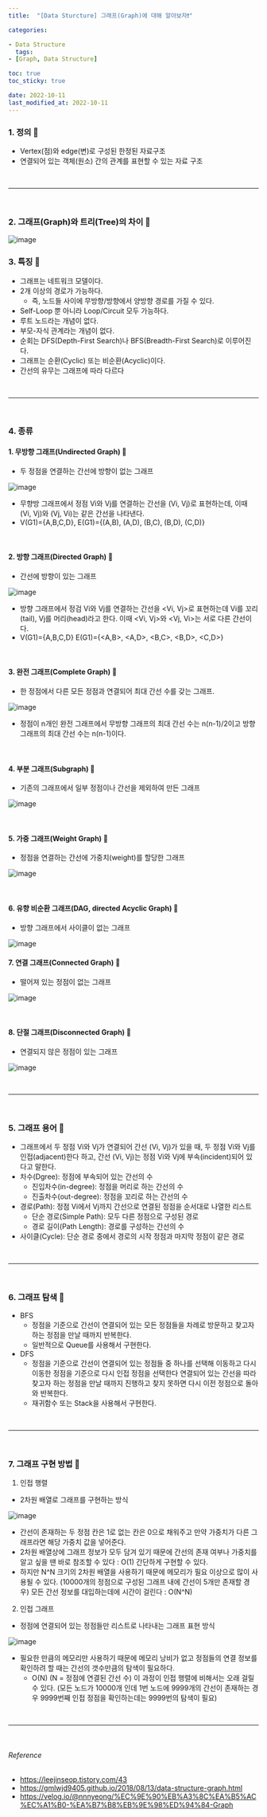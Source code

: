 ```yaml
---
title:  "[Data Sturcture] 그래프(Graph)에 대해 알아보자❗️"

categories:

- Data Structure
  tags:
- [Graph, Data Structure]

toc: true
toc_sticky: true

date: 2022-10-11
last_modified_at: 2022-10-11
---
```


### 1. 정의 🔎

- Vertex(점)와 edge(변)로 구성된 한정된 자료구조
- 연결되어 있는 객체(원소) 간의 관계를 표현할 수 있는 자료 구조

<br>

---

<br>

### 2. 그래프(Graph)와 트리(Tree)의 차이 🔎

![image](https://user-images.githubusercontent.com/61777583/195375521-95973659-d786-42dd-ac8b-2eb96495fb9f.png)

### 3. 특징 🔎

- 그래프는 네트워크 모델이다.
- 2개 이상의 경로가 가능하다.
    - 즉, 노드들 사이에 무방향/방향에서 양방향 경로를 가질 수 있다.
- Self-Loop 뿐 아니라 Loop/Circuit 모두 가능하다.
- 루트 노드라는 개념이 없다.
- 부모-자식 관계라는 개념이 없다.
- 순회는 DFS(Depth-First Search)나 BFS(Breadth-First Search)로 이루어진다.
- 그래프는 순환(Cyclic) 또는 비순환(Acyclic)이다.
- 간선의 유무는 그래프에 따라 다르다

<br>

---

<br>

### 4. 종류

#### 1. 무방향 그래프(Undirected Graph) 🔎

- 두 정점을 연결하는 간선에 방향이 없는 그래프 <br>

![image](https://user-images.githubusercontent.com/61777583/195376721-828d227d-3d56-49c7-940c-21c87ec0a81c.png)

- 무향방 그래프에서 정점 Vi와 Vj를 연결하는 간선을 (Vi, Vj)로 표현하는데, 이때 (Vi, Vj)와 (Vj, Vi)는 같은 간선을 나타낸다.
- V(G1)={A,B,C,D}, E(G1)={(A,B), (A,D), (B,C), (B,D), (C,D)}

<br>

#### 2. 방향 그래프(Directed Graph) 🔎

- 간선에 방향이 있는 그래프 <br>

![image](https://user-images.githubusercontent.com/61777583/195377216-aef9ec98-c8d0-4859-aed2-cdb89e015a24.png) <br>

- 방향 그래프에서 정검 Vi와 Vj를 연결하는 간선을 <Vi, Vj>로 표현하는데 Vi를 꼬리(tail), Vj를 머리(head)라고 한다. 이때 <Vi, Vj>와 <Vj, Vi>는 서로 다른 간선이다.
- V(G1)={A,B,C,D} E(G1)={<A,B>, <A,D>, <B,C>, <B,D>, <C,D>}

<br>

#### 3. 완전 그래프(Complete Graph) 🔎

- 한 정점에서 다른 모든 정점과 연결되어 최대 간선 수를 갖는 그래프.

![image](https://user-images.githubusercontent.com/61777583/195378224-ff45e6f9-6f03-4ada-8e1c-9b0a82434669.png)

- 정점이 n개인 완전 그래프에서 무방향 그래프의 최대 간선 수는 n(n-1)/2이고 방향 그래프의 최대 간선 수는 n(n-1)이다.

<br>

#### 4. 부분 그래프(Subgraph) 🔎

- 기존의 그래프에서 일부 정점이나 간선을 제외하여 만든 그래프

![image](https://user-images.githubusercontent.com/61777583/195378472-4704e445-44bd-4463-8588-4ae2b65ff4b9.png)

<br>

#### 5. 가중 그래프(Weight Graph) 🔎

- 정점을 연결하는 간선에 가중치(weight)를 할당한 그래프

![image](https://user-images.githubusercontent.com/61777583/195378925-a87b5e8c-3409-4cef-8c2a-a4c5b44353a7.png)

<br>

#### 6. 유향 비순환 그래프(DAG, directed Acyclic Graph) 🔎

- 방향 그래프에서 사이클이 없는 그래프

![image](https://user-images.githubusercontent.com/61777583/195379028-49dc0917-3b72-48ec-ba0e-f69cbfb4d688.png)
<br>

#### 7. 연결 그래프(Connected Graph) 🔎

- 떨어져 있는 정점이 없는 그래프

![image](https://user-images.githubusercontent.com/61777583/195379284-37f3971d-3381-436c-a290-d99f16f24b1c.png)

<br>

#### 8. 단절 그래프(Disconnected Graph) 🔎

- 연결되지 않은 정점이 있는 그래프

![image](https://user-images.githubusercontent.com/61777583/195379284-37f3971d-3381-436c-a290-d99f16f24b1c.png)

<br>

---

<br>

### 5. 그래프 용어 🔎

- 그래프에서 두 정점 Vi와 Vj가 연결되어 간선 (Vi, Vj)가 있을 때, 두 정점 Vi와 Vj를 인접(adjacent)한다 하고, 간선 (Vi, Vj)는 정점 Vi와 Vj에 부속(incident)되어 있다고
  말한다.
- 차수(Dgree): 정점에 부속되어 있는 간선의 수
    - 진입차수(in-degree): 정점을 머리로 하는 간선의 수
    - 진출차수(out-degree): 정점을 꼬리로 하는 간선의 수
- 경로(Path): 정점 Vi에서 Vj까지 간선으로 연결된 정점을 순서대로 나열한 리스트
    - 단순 경로(Simple Path): 모두 다른 정점으로 구성된 경로
    - 경로 길이(Path Length): 경로를 구성하는 간선의 수
- 사이클(Cycle): 단순 경로 중에서 경로의 시작 정점과 마지막 정점이 같은 경로

<br>

---

<br>

### 6. 그래프 탐색 🔎

- BFS
    - 정점을 기준으로 간선이 연결되어 있는 모든 정점들을 차례로 방문하고 찾고자 하는 정점을 만날 때까지 반복한다.
    - 일반적으로 Queue를 사용해서 구현한다.
- DFS
    - 정점을 기준으로 간선이 연결되어 있는 정점들 중 하나를 선택해 이동하고 다시 이동한 정점을 기준으로 다시 인접 정점을 선택한다 연결되어 있는 간선을 따라 찾고자 하는 정점을 만날 때까지 진행하고 찾지
      못하면 다시 이전 정점으로 돌아와 반복한다.
    - 재귀함수 또는 Stack을 사용해서 구현한다.

<br>

--- 

<br>

### 7. 그래프 구현 방법 🔎

1. 인접 행렬

- 2차원 배열로 그래프를 구현하는 방식

![image](https://user-images.githubusercontent.com/61777583/195381370-ca2192c9-a470-41d4-b0be-559a599629d5.png)

- 간선이 존재하는 두 정점 칸은 1로 없는 칸은 0으로 채워주고 만약 가중치가 다른 그래프라면 해당 가중치 값을 넣어준다.
- 2차원 배열상에 그래프 정보가 모두 담겨 있기 때문에 간선의 존재 여부나 가중치를 알고 싶을 땐 바로 참조할 수 있다 : O(1)
  간단하게 구현할 수 있다.
- 하지만 N^N 크기의 2차원 배열을 사용하기 때문에 메모리가 필요 이상으로 많이 사용될 수 있다. (10000개의 정점으로 구성된 그래프 내에 간선이 5개만 존재할 경우)
  모든 간선 정보를 대입하는데에 시간이 걸린다 : O(N^N)


2. 인접 그래프

- 정점에 연결되어 있는 정점들만 리스트로 나타내는 그래프 표현 방식

![image](https://user-images.githubusercontent.com/61777583/195381448-96f7e5f3-9c9d-40f3-9662-6533b67b5ac4.png)

- 필요한 만큼의 메모리만 사용하기 때문에 메모리 낭비가 없고
  정점들의 연결 정보를 확인하려 할 때는 간선의 갯수만큼의 탐색이 필요하다.
    - O(N) (N = 정점에 연결된 간선 수)
      이 과정이 인접 행렬에 비해서는 오래 걸릴 수 있다. (모든 노드가 10000개 인데 1번 노드에 9999개의 간선이 존재하는 경우 9999번째 인접 정점을 확인하는데는 9999번의 탐색이 필요)

<br>

---

<br>

###### Reference

- https://leejinseop.tistory.com/43
- https://gmlwjd9405.github.io/2018/08/13/data-structure-graph.html
- https://velog.io/@nnnyeong/%EC%9E%90%EB%A3%8C%EA%B5%AC%EC%A1%B0-%EA%B7%B8%EB%9E%98%ED%94%84-Graph
